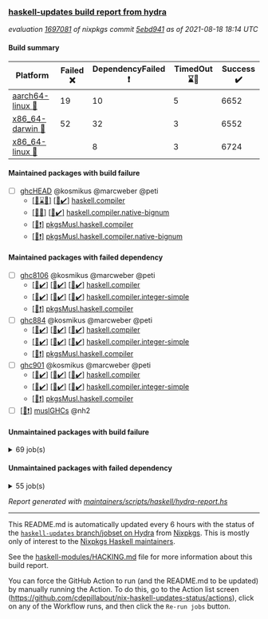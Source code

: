 ### [haskell-updates build report from hydra](https://hydra.nixos.org/jobset/nixpkgs/haskell-updates)
*evaluation [1697081](https://hydra.nixos.org/eval/1697081) of nixpkgs commit [5ebd941](https://github.com/NixOS/nixpkgs/commits/5ebd941b75a8a680caaa5e014b7aced43643f47f) as of 2021-08-18 18:14 UTC*
#### Build summary

 | Platform | Failed :x: | DependencyFailed :heavy_exclamation_mark: | TimedOut :hourglass::no_entry_sign: | Success :heavy_check_mark: | 
 | --- | --- | --- | --- | --- | 
 | [aarch64-linux :iphone:](https://hydra.nixos.org/eval/1697081?filter=.aarch64-linux) | 19 | 10 | 5 | 6652 | 
 | [x86_64-darwin :apple:](https://hydra.nixos.org/eval/1697081?filter=.x86_64-darwin) | 52 | 32 | 3 | 6552 | 
 | [x86_64-linux :penguin:](https://hydra.nixos.org/eval/1697081?filter=.x86_64-linux) |  | 8 | 3 | 6724 | 
#### Maintained packages with build failure
- [ ] [ghcHEAD](https://hydra.nixos.org/eval/1697081?filter=ghcHEAD) @kosmikus @marcweber @peti
  - [[:apple::hourglass::no_entry_sign:]](https://hydra.nixos.org/build/149762652) [[:penguin::heavy_check_mark:]](https://hydra.nixos.org/build/149762655) [haskell.compiler](https://hydra.nixos.org/eval/1697081?filter=haskell.compiler.ghcHEAD)
  - [[:apple::x:]](https://hydra.nixos.org/build/149762651) [[:penguin::heavy_check_mark:]](https://hydra.nixos.org/build/149762660) [haskell.compiler.native-bignum](https://hydra.nixos.org/eval/1697081?filter=haskell.compiler.native-bignum.ghcHEAD)
  -  [[:penguin::heavy_exclamation_mark:]](https://hydra.nixos.org/build/149762654) [pkgsMusl.haskell.compiler](https://hydra.nixos.org/eval/1697081?filter=pkgsMusl.haskell.compiler.ghcHEAD)
  -  [[:penguin::heavy_exclamation_mark:]](https://hydra.nixos.org/build/149762657) [pkgsMusl.haskell.compiler.native-bignum](https://hydra.nixos.org/eval/1697081?filter=pkgsMusl.haskell.compiler.native-bignum.ghcHEAD)
#### Maintained packages with failed dependency
- [ ] [ghc8106](https://hydra.nixos.org/eval/1697081?filter=ghc8106) @kosmikus @marcweber @peti
  - [[:iphone::heavy_check_mark:]](https://hydra.nixos.org/build/150094919) [[:apple::heavy_check_mark:]](https://hydra.nixos.org/build/150090377) [[:penguin::heavy_check_mark:]](https://hydra.nixos.org/build/150082531) [haskell.compiler](https://hydra.nixos.org/eval/1697081?filter=haskell.compiler.ghc8106)
  - [[:iphone::heavy_check_mark:]](https://hydra.nixos.org/build/150095491) [[:apple::heavy_check_mark:]](https://hydra.nixos.org/build/150099291) [[:penguin::heavy_check_mark:]](https://hydra.nixos.org/build/150099706) [haskell.compiler.integer-simple](https://hydra.nixos.org/eval/1697081?filter=haskell.compiler.integer-simple.ghc8106)
  -   [[:penguin::heavy_exclamation_mark:]](https://hydra.nixos.org/build/150082017) [pkgsMusl.haskell.compiler](https://hydra.nixos.org/eval/1697081?filter=pkgsMusl.haskell.compiler.ghc8106)
- [ ] [ghc884](https://hydra.nixos.org/eval/1697081?filter=ghc884) @kosmikus @marcweber @peti
  - [[:iphone::heavy_check_mark:]](https://hydra.nixos.org/build/149075490) [[:apple::heavy_check_mark:]](https://hydra.nixos.org/build/149083306) [[:penguin::heavy_check_mark:]](https://hydra.nixos.org/build/149066528) [haskell.compiler](https://hydra.nixos.org/eval/1697081?filter=haskell.compiler.ghc884)
  - [[:iphone::heavy_check_mark:]](https://hydra.nixos.org/build/149083386) [[:apple::heavy_check_mark:]](https://hydra.nixos.org/build/149077833) [[:penguin::heavy_check_mark:]](https://hydra.nixos.org/build/149077975) [haskell.compiler.integer-simple](https://hydra.nixos.org/eval/1697081?filter=haskell.compiler.integer-simple.ghc884)
  -   [[:penguin::heavy_exclamation_mark:]](https://hydra.nixos.org/build/149067042) [pkgsMusl.haskell.compiler](https://hydra.nixos.org/eval/1697081?filter=pkgsMusl.haskell.compiler.ghc884)
- [ ] [ghc901](https://hydra.nixos.org/eval/1697081?filter=ghc901) @kosmikus @marcweber @peti
  - [[:iphone::heavy_check_mark:]](https://hydra.nixos.org/build/149068612) [[:apple::heavy_check_mark:]](https://hydra.nixos.org/build/149075244) [[:penguin::heavy_check_mark:]](https://hydra.nixos.org/build/149070685) [haskell.compiler](https://hydra.nixos.org/eval/1697081?filter=haskell.compiler.ghc901)
  - [[:iphone::heavy_check_mark:]](https://hydra.nixos.org/build/149066552) [[:apple::heavy_check_mark:]](https://hydra.nixos.org/build/149080745) [[:penguin::heavy_check_mark:]](https://hydra.nixos.org/build/149081821) [haskell.compiler.integer-simple](https://hydra.nixos.org/eval/1697081?filter=haskell.compiler.integer-simple.ghc901)
  -   [[:penguin::heavy_exclamation_mark:]](https://hydra.nixos.org/build/149065866) [pkgsMusl.haskell.compiler](https://hydra.nixos.org/eval/1697081?filter=pkgsMusl.haskell.compiler.ghc901)
- [ ] [[:penguin::heavy_exclamation_mark:]](https://hydra.nixos.org/build/150114134) [muslGHCs](https://hydra.nixos.org/eval/1697081?filter=muslGHCs) @nh2
#### Unmaintained packages with build failure
<details><summary>69 job(s) </summary>

- [ ] [[:iphone::heavy_check_mark:]](https://hydra.nixos.org/build/150088361) [[:apple::x:]](https://hydra.nixos.org/build/150084937) [[:penguin::heavy_check_mark:]](https://hydra.nixos.org/build/150081648) [haskellPackages.FractalArt](https://hydra.nixos.org/eval/1697081?filter=haskellPackages.FractalArt) 
- [ ] [[:iphone::x:]](https://hydra.nixos.org/build/150090257) [[:apple::heavy_check_mark:]](https://hydra.nixos.org/build/150097595) [[:penguin::heavy_check_mark:]](https://hydra.nixos.org/build/150091237) [haskellPackages.HsASA](https://hydra.nixos.org/eval/1697081?filter=haskellPackages.HsASA) 
- [ ] [[:iphone::x:]](https://hydra.nixos.org/build/150125646) [[:apple::heavy_check_mark:]](https://hydra.nixos.org/build/150124583) [[:penguin::heavy_check_mark:]](https://hydra.nixos.org/build/150124369) [haskellPackages.OrderedBits](https://hydra.nixos.org/eval/1697081?filter=haskellPackages.OrderedBits) 
- [ ] [[:iphone::x:]](https://hydra.nixos.org/build/150125690) [[:apple::heavy_check_mark:]](https://hydra.nixos.org/build/150121026) [[:penguin::heavy_check_mark:]](https://hydra.nixos.org/build/150118469) [haskellPackages.accelerate-llvm](https://hydra.nixos.org/eval/1697081?filter=haskellPackages.accelerate-llvm) 
- [ ] [[:iphone::heavy_check_mark:]](https://hydra.nixos.org/build/150122914) [[:apple::x:]](https://hydra.nixos.org/build/150129232) [[:penguin::heavy_check_mark:]](https://hydra.nixos.org/build/150128766) [haskellPackages.caster](https://hydra.nixos.org/eval/1697081?filter=haskellPackages.caster) 
- [ ] [[:iphone::x:]](https://hydra.nixos.org/build/150129106) [[:apple::heavy_check_mark:]](https://hydra.nixos.org/build/150122622) [[:penguin::heavy_check_mark:]](https://hydra.nixos.org/build/150119341) [haskellPackages.cdar-mBound](https://hydra.nixos.org/eval/1697081?filter=haskellPackages.cdar-mBound) 
- [ ] [[:iphone::heavy_check_mark:]](https://hydra.nixos.org/build/150126111) [[:apple::x:]](https://hydra.nixos.org/build/150126510) [[:penguin::heavy_check_mark:]](https://hydra.nixos.org/build/150124823) [haskellPackages.chiphunk](https://hydra.nixos.org/eval/1697081?filter=haskellPackages.chiphunk) 
- [ ] [[:iphone::heavy_check_mark:]](https://hydra.nixos.org/build/150083367) [[:apple::x:]](https://hydra.nixos.org/build/150092679) [[:penguin::heavy_check_mark:]](https://hydra.nixos.org/build/150096606) [haskellPackages.discount](https://hydra.nixos.org/eval/1697081?filter=haskellPackages.discount) 
- [ ] [[:iphone::heavy_check_mark:]](https://hydra.nixos.org/build/150126332) [[:apple::x:]](https://hydra.nixos.org/build/150122593) [[:penguin::heavy_check_mark:]](https://hydra.nixos.org/build/150122488) [haskellPackages.diskhash](https://hydra.nixos.org/eval/1697081?filter=haskellPackages.diskhash) 
- [ ] [[:iphone::x:]](https://hydra.nixos.org/build/150126523) [[:apple::heavy_check_mark:]](https://hydra.nixos.org/build/150124185) [[:penguin::heavy_check_mark:]](https://hydra.nixos.org/build/150127689) [haskellPackages.dormouse-uri](https://hydra.nixos.org/eval/1697081?filter=haskellPackages.dormouse-uri) 
- [ ] [[:iphone::x:]](https://hydra.nixos.org/build/150081618) [[:apple::x:]](https://hydra.nixos.org/build/150095149) [[:penguin::heavy_check_mark:]](https://hydra.nixos.org/build/150082159) [haskellPackages.easytensor](https://hydra.nixos.org/eval/1697081?filter=haskellPackages.easytensor) 
- [ ] [[:iphone::heavy_check_mark:]](https://hydra.nixos.org/build/150119659) [[:apple::x:]](https://hydra.nixos.org/build/150119816) [[:penguin::heavy_check_mark:]](https://hydra.nixos.org/build/150123727) [haskellPackages.epub-tools](https://hydra.nixos.org/eval/1697081?filter=haskellPackages.epub-tools) 
- [ ] [[:iphone::heavy_check_mark:]](https://hydra.nixos.org/build/150128034) [[:apple::x:]](https://hydra.nixos.org/build/150122305) [[:penguin::heavy_check_mark:]](https://hydra.nixos.org/build/150129126) [haskellPackages.exinst](https://hydra.nixos.org/eval/1697081?filter=haskellPackages.exinst) 
- [ ] [[:iphone::heavy_check_mark:]](https://hydra.nixos.org/build/150101223) [[:apple::x:]](https://hydra.nixos.org/build/150092715) [[:penguin::heavy_check_mark:]](https://hydra.nixos.org/build/150084873) [haskellPackages.float128](https://hydra.nixos.org/eval/1697081?filter=haskellPackages.float128) 
- [ ] [[:iphone::x:]](https://hydra.nixos.org/build/150094536) [[:apple::heavy_check_mark:]](https://hydra.nixos.org/build/150095176) [[:penguin::heavy_check_mark:]](https://hydra.nixos.org/build/150093423) [haskellPackages.freetype2](https://hydra.nixos.org/eval/1697081?filter=haskellPackages.freetype2) 
- [ ] [[:iphone::heavy_check_mark:]](https://hydra.nixos.org/build/150122662) [[:apple::x:]](https://hydra.nixos.org/build/150127799) [[:penguin::heavy_check_mark:]](https://hydra.nixos.org/build/150124464) [haskellPackages.gi-gdkx11](https://hydra.nixos.org/eval/1697081?filter=haskellPackages.gi-gdkx11) 
- [ ] [[:iphone::x:]](https://hydra.nixos.org/build/150086836) [[:penguin::heavy_check_mark:]](https://hydra.nixos.org/build/150096892) [haskellPackages.gnome-keyring](https://hydra.nixos.org/eval/1697081?filter=haskellPackages.gnome-keyring) 
- [ ] [[:iphone::heavy_check_mark:]](https://hydra.nixos.org/build/150123088) [[:apple::x:]](https://hydra.nixos.org/build/150120152) [[:penguin::heavy_check_mark:]](https://hydra.nixos.org/build/150124549) [haskellPackages.gtk-traymanager](https://hydra.nixos.org/eval/1697081?filter=haskellPackages.gtk-traymanager) 
- [ ] [[:iphone::heavy_check_mark:]](https://hydra.nixos.org/build/150091424) [[:apple::x:]](https://hydra.nixos.org/build/150096007) [[:penguin::heavy_check_mark:]](https://hydra.nixos.org/build/150083759) [haskellPackages.hamid](https://hydra.nixos.org/eval/1697081?filter=haskellPackages.hamid) 
- [ ] [[:iphone::heavy_check_mark:]](https://hydra.nixos.org/build/150088615) [[:apple::x:]](https://hydra.nixos.org/build/150081839) [[:penguin::heavy_check_mark:]](https://hydra.nixos.org/build/150092032) [haskellPackages.hid](https://hydra.nixos.org/eval/1697081?filter=haskellPackages.hid) 
- [ ] [[:iphone::heavy_check_mark:]](https://hydra.nixos.org/build/150122797) [[:apple::x:]](https://hydra.nixos.org/build/150120149) [[:penguin::heavy_check_mark:]](https://hydra.nixos.org/build/150127963) [haskellPackages.higher-leveldb](https://hydra.nixos.org/eval/1697081?filter=haskellPackages.higher-leveldb) 
- [ ] [[:iphone::heavy_check_mark:]](https://hydra.nixos.org/build/150123308) [[:apple::x:]](https://hydra.nixos.org/build/150120050) [[:penguin::heavy_check_mark:]](https://hydra.nixos.org/build/150127293) [haskellPackages.highlight](https://hydra.nixos.org/eval/1697081?filter=haskellPackages.highlight) 
- [ ] [[:iphone::heavy_check_mark:]](https://hydra.nixos.org/build/150118406) [[:apple::x:]](https://hydra.nixos.org/build/150122757) [[:penguin::heavy_check_mark:]](https://hydra.nixos.org/build/150126235) [haskellPackages.hmatrix-morpheus](https://hydra.nixos.org/eval/1697081?filter=haskellPackages.hmatrix-morpheus) 
- [ ] [[:iphone::heavy_check_mark:]](https://hydra.nixos.org/build/150086254) [[:apple::x:]](https://hydra.nixos.org/build/150086607) [[:penguin::heavy_check_mark:]](https://hydra.nixos.org/build/150097123) [haskellPackages.hmidi](https://hydra.nixos.org/eval/1697081?filter=haskellPackages.hmidi) 
- [ ] [[:iphone::x:]](https://hydra.nixos.org/build/150122429) [[:apple::heavy_check_mark:]](https://hydra.nixos.org/build/150128902) [[:penguin::heavy_check_mark:]](https://hydra.nixos.org/build/150120881) [haskellPackages.hq](https://hydra.nixos.org/eval/1697081?filter=haskellPackages.hq) 
- [ ] [[:iphone::heavy_check_mark:]](https://hydra.nixos.org/build/150120242) [[:apple::x:]](https://hydra.nixos.org/build/150123975) [[:penguin::heavy_check_mark:]](https://hydra.nixos.org/build/150125728) [haskellPackages.hs](https://hydra.nixos.org/eval/1697081?filter=haskellPackages.hs) 
- [ ] [[:iphone::heavy_check_mark:]](https://hydra.nixos.org/build/150085242) [[:apple::x:]](https://hydra.nixos.org/build/150095195) [[:penguin::heavy_check_mark:]](https://hydra.nixos.org/build/150082480) [haskellPackages.hsshellscript](https://hydra.nixos.org/eval/1697081?filter=haskellPackages.hsshellscript) 
- [ ] [[:iphone::heavy_check_mark:]](https://hydra.nixos.org/build/150084722) [[:apple::x:]](https://hydra.nixos.org/build/150088405) [[:penguin::heavy_check_mark:]](https://hydra.nixos.org/build/150100156) [haskellPackages.hssourceinfo](https://hydra.nixos.org/eval/1697081?filter=haskellPackages.hssourceinfo) 
- [ ] [[:iphone::heavy_check_mark:]](https://hydra.nixos.org/build/150093487) [[:apple::x:]](https://hydra.nixos.org/build/150084561) [[:penguin::heavy_check_mark:]](https://hydra.nixos.org/build/150085945) [haskellPackages.huckleberry](https://hydra.nixos.org/eval/1697081?filter=haskellPackages.huckleberry) 
- [ ] [[:iphone::heavy_check_mark:]](https://hydra.nixos.org/build/150119937) [[:apple::x:]](https://hydra.nixos.org/build/150124252) [[:penguin::heavy_check_mark:]](https://hydra.nixos.org/build/150124163) [haskellPackages.ipcvar](https://hydra.nixos.org/eval/1697081?filter=haskellPackages.ipcvar) 
- [ ] [[:iphone::heavy_check_mark:]](https://hydra.nixos.org/build/150125814) [[:apple::x:]](https://hydra.nixos.org/build/150125878) [[:penguin::heavy_check_mark:]](https://hydra.nixos.org/build/150122062) [haskellPackages.junit-xml](https://hydra.nixos.org/eval/1697081?filter=haskellPackages.junit-xml) 
- [ ] [[:iphone::heavy_check_mark:]](https://hydra.nixos.org/build/150097453) [[:apple::x:]](https://hydra.nixos.org/build/150099205) [[:penguin::heavy_check_mark:]](https://hydra.nixos.org/build/150095013) [haskellPackages.keep-alive](https://hydra.nixos.org/eval/1697081?filter=haskellPackages.keep-alive) 
- [ ] [[:iphone::heavy_check_mark:]](https://hydra.nixos.org/build/150093357) [[:apple::x:]](https://hydra.nixos.org/build/150089917) [[:penguin::heavy_check_mark:]](https://hydra.nixos.org/build/150094822) [haskellPackages.leveldb-haskell-fork](https://hydra.nixos.org/eval/1697081?filter=haskellPackages.leveldb-haskell-fork) 
- [ ] [[:iphone::x:]](https://hydra.nixos.org/build/150119970) [[:apple::heavy_check_mark:]](https://hydra.nixos.org/build/150123854) [[:penguin::heavy_check_mark:]](https://hydra.nixos.org/build/150118582) [haskellPackages.libBF](https://hydra.nixos.org/eval/1697081?filter=haskellPackages.libBF) 
- [ ] [[:iphone::heavy_check_mark:]](https://hydra.nixos.org/build/150119745) [[:apple::x:]](https://hydra.nixos.org/build/150122771) [[:penguin::heavy_check_mark:]](https://hydra.nixos.org/build/150120182) [haskellPackages.loc](https://hydra.nixos.org/eval/1697081?filter=haskellPackages.loc) 
- [ ] [[:iphone::x:]](https://hydra.nixos.org/build/150087445) [[:apple::heavy_check_mark:]](https://hydra.nixos.org/build/150089666) [[:penguin::heavy_check_mark:]](https://hydra.nixos.org/build/150090581) [haskellPackages.long-double](https://hydra.nixos.org/eval/1697081?filter=haskellPackages.long-double) 
- [ ] [[:iphone::heavy_check_mark:]](https://hydra.nixos.org/build/150120358) [[:apple::x:]](https://hydra.nixos.org/build/150120314) [[:penguin::heavy_check_mark:]](https://hydra.nixos.org/build/150124585) [haskellPackages.mediawiki2latex](https://hydra.nixos.org/eval/1697081?filter=haskellPackages.mediawiki2latex) 
- [ ] [[:iphone::heavy_check_mark:]](https://hydra.nixos.org/build/150124103) [[:apple::x:]](https://hydra.nixos.org/build/150125874) [[:penguin::heavy_check_mark:]](https://hydra.nixos.org/build/150127725) [haskellPackages.mercury-api](https://hydra.nixos.org/eval/1697081?filter=haskellPackages.mercury-api) 
- [ ] [[:iphone::heavy_check_mark:]](https://hydra.nixos.org/build/150120736) [[:apple::x:]](https://hydra.nixos.org/build/150127200) [[:penguin::heavy_check_mark:]](https://hydra.nixos.org/build/150124426) [haskellPackages.nano-cryptr](https://hydra.nixos.org/eval/1697081?filter=haskellPackages.nano-cryptr) 
- [ ] [[:iphone::x:]](https://hydra.nixos.org/build/150086905) [[:apple::heavy_check_mark:]](https://hydra.nixos.org/build/150097185) [[:penguin::heavy_check_mark:]](https://hydra.nixos.org/build/150090394) [haskellPackages.nlopt-haskell](https://hydra.nixos.org/eval/1697081?filter=haskellPackages.nlopt-haskell) 
- [ ] [[:iphone::heavy_check_mark:]](https://hydra.nixos.org/build/150118621) [[:apple::x:]](https://hydra.nixos.org/build/150124214) [[:penguin::heavy_check_mark:]](https://hydra.nixos.org/build/150124334) [haskellPackages.opencv](https://hydra.nixos.org/eval/1697081?filter=haskellPackages.opencv) 
- [ ] [[:iphone::heavy_check_mark:]](https://hydra.nixos.org/build/150121444) [[:apple::x:]](https://hydra.nixos.org/build/150119631) [[:penguin::heavy_check_mark:]](https://hydra.nixos.org/build/150126543) [haskellPackages.persistent-pagination](https://hydra.nixos.org/eval/1697081?filter=haskellPackages.persistent-pagination) 
- [ ] [[:iphone::x:]](https://hydra.nixos.org/build/150096747) [[:apple::heavy_check_mark:]](https://hydra.nixos.org/build/150088680) [[:penguin::heavy_check_mark:]](https://hydra.nixos.org/build/150082326) [haskellPackages.picosat](https://hydra.nixos.org/eval/1697081?filter=haskellPackages.picosat) 
- [ ] [[:iphone::heavy_check_mark:]](https://hydra.nixos.org/build/150119693) [[:apple::x:]](https://hydra.nixos.org/build/150119923) [[:penguin::heavy_check_mark:]](https://hydra.nixos.org/build/150118233) [haskellPackages.ping-wrapper](https://hydra.nixos.org/eval/1697081?filter=haskellPackages.ping-wrapper) 
- [ ] [[:iphone::heavy_check_mark:]](https://hydra.nixos.org/build/150127041) [[:apple::x:]](https://hydra.nixos.org/build/150123579) [[:penguin::heavy_check_mark:]](https://hydra.nixos.org/build/150121030) [haskellPackages.pipes-zlib](https://hydra.nixos.org/eval/1697081?filter=haskellPackages.pipes-zlib) 
- [ ] [[:iphone::x:]](https://hydra.nixos.org/build/150099669) [[:apple::heavy_check_mark:]](https://hydra.nixos.org/build/150089238) [[:penguin::heavy_check_mark:]](https://hydra.nixos.org/build/150087439) [haskellPackages.poker](https://hydra.nixos.org/eval/1697081?filter=haskellPackages.poker) 
- [ ] [[:iphone::heavy_check_mark:]](https://hydra.nixos.org/build/150127135) [[:apple::x:]](https://hydra.nixos.org/build/150118889) [[:penguin::heavy_check_mark:]](https://hydra.nixos.org/build/150124240) [haskellPackages.posix-socket](https://hydra.nixos.org/eval/1697081?filter=haskellPackages.posix-socket) 
- [ ] [[:iphone::heavy_check_mark:]](https://hydra.nixos.org/build/150090041) [[:apple::x:]](https://hydra.nixos.org/build/150082567) [[:penguin::heavy_check_mark:]](https://hydra.nixos.org/build/150090200) [haskellPackages.posix-timer](https://hydra.nixos.org/eval/1697081?filter=haskellPackages.posix-timer) 
- [ ] [[:iphone::heavy_check_mark:]](https://hydra.nixos.org/build/150087895) [[:apple::x:]](https://hydra.nixos.org/build/150086976) [[:penguin::heavy_check_mark:]](https://hydra.nixos.org/build/150101233) [haskellPackages.pthread](https://hydra.nixos.org/eval/1697081?filter=haskellPackages.pthread) 
- [ ] [[:iphone::x:]](https://hydra.nixos.org/build/150127704) [[:apple::heavy_check_mark:]](https://hydra.nixos.org/build/150127432) [[:penguin::heavy_check_mark:]](https://hydra.nixos.org/build/150120333) [haskellPackages.ptr-poker](https://hydra.nixos.org/eval/1697081?filter=haskellPackages.ptr-poker) 
- [ ] [[:iphone::heavy_check_mark:]](https://hydra.nixos.org/build/150122825) [[:apple::x:]](https://hydra.nixos.org/build/150120260) [[:penguin::heavy_check_mark:]](https://hydra.nixos.org/build/150123575) [haskellPackages.sandwich-webdriver](https://hydra.nixos.org/eval/1697081?filter=haskellPackages.sandwich-webdriver) 
- [ ] [[:iphone::heavy_check_mark:]](https://hydra.nixos.org/build/150086689) [[:apple::x:]](https://hydra.nixos.org/build/150084581) [[:penguin::heavy_check_mark:]](https://hydra.nixos.org/build/150081596) [haskellPackages.sdp](https://hydra.nixos.org/eval/1697081?filter=haskellPackages.sdp) 
- [ ] [[:iphone::heavy_check_mark:]](https://hydra.nixos.org/build/150097781) [[:apple::x:]](https://hydra.nixos.org/build/150082829) [[:penguin::heavy_check_mark:]](https://hydra.nixos.org/build/150100972) [haskellPackages.select](https://hydra.nixos.org/eval/1697081?filter=haskellPackages.select) 
- [ ] [[:iphone::heavy_check_mark:]](https://hydra.nixos.org/build/150086857) [[:apple::x:]](https://hydra.nixos.org/build/150098397) [[:penguin::heavy_check_mark:]](https://hydra.nixos.org/build/150099190) [haskellPackages.shared-memory](https://hydra.nixos.org/eval/1697081?filter=haskellPackages.shared-memory) 
- [ ] [[:iphone::heavy_check_mark:]](https://hydra.nixos.org/build/150123463) [[:apple::x:]](https://hydra.nixos.org/build/150119373) [[:penguin::heavy_check_mark:]](https://hydra.nixos.org/build/150124352) [haskellPackages.statistics-skinny](https://hydra.nixos.org/eval/1697081?filter=haskellPackages.statistics-skinny) 
- [ ] [[:iphone::heavy_check_mark:]](https://hydra.nixos.org/build/150088301) [[:apple::x:]](https://hydra.nixos.org/build/150101229) [[:penguin::heavy_check_mark:]](https://hydra.nixos.org/build/150082314) [haskellPackages.sysinfo](https://hydra.nixos.org/eval/1697081?filter=haskellPackages.sysinfo) 
- [ ] [[:iphone::heavy_check_mark:]](https://hydra.nixos.org/build/150124097) [[:apple::x:]](https://hydra.nixos.org/build/150124923) [[:penguin::heavy_check_mark:]](https://hydra.nixos.org/build/150127631) [haskellPackages.tailfile-hinotify](https://hydra.nixos.org/eval/1697081?filter=haskellPackages.tailfile-hinotify) 
- [ ] [[:iphone::heavy_check_mark:]](https://hydra.nixos.org/build/150126057) [[:apple::x:]](https://hydra.nixos.org/build/150119679) [[:penguin::heavy_check_mark:]](https://hydra.nixos.org/build/150122013) [haskellPackages.thyme](https://hydra.nixos.org/eval/1697081?filter=haskellPackages.thyme) 
- [ ] [[:iphone::x:]](https://hydra.nixos.org/build/150118082) [[:apple::heavy_check_mark:]](https://hydra.nixos.org/build/150122480) [[:penguin::heavy_check_mark:]](https://hydra.nixos.org/build/150122410) [haskellPackages.type-natural](https://hydra.nixos.org/eval/1697081?filter=haskellPackages.type-natural) 
- [ ] [[:iphone::heavy_check_mark:]](https://hydra.nixos.org/build/150118239) [[:apple::x:]](https://hydra.nixos.org/build/150127928) [[:penguin::heavy_check_mark:]](https://hydra.nixos.org/build/150124146) [haskellPackages.tz](https://hydra.nixos.org/eval/1697081?filter=haskellPackages.tz) 
- [ ] [[:iphone::x:]](https://hydra.nixos.org/build/150095472) [[:apple::heavy_check_mark:]](https://hydra.nixos.org/build/150094017) [[:penguin::heavy_check_mark:]](https://hydra.nixos.org/build/150094116) [haskellPackages.unicode-properties](https://hydra.nixos.org/eval/1697081?filter=haskellPackages.unicode-properties) 
- [ ] [[:iphone::x:]](https://hydra.nixos.org/build/150101167) [[:apple::heavy_check_mark:]](https://hydra.nixos.org/build/150081544) [[:penguin::heavy_check_mark:]](https://hydra.nixos.org/build/150097755) [haskellPackages.wiringPi](https://hydra.nixos.org/eval/1697081?filter=haskellPackages.wiringPi) 
- [ ] [[:iphone::heavy_check_mark:]](https://hydra.nixos.org/build/150092867) [[:apple::x:]](https://hydra.nixos.org/build/150082400) [[:penguin::heavy_check_mark:]](https://hydra.nixos.org/build/150100134) [tests.haskell.writers](https://hydra.nixos.org/eval/1697081?filter=tests.haskell.writers) 
- [ ] [[:iphone::x:]](https://hydra.nixos.org/build/150090535) [[:apple::heavy_check_mark:]](https://hydra.nixos.org/build/150099922) [[:penguin::heavy_check_mark:]](https://hydra.nixos.org/build/150098210) [haskellPackages.x86-64bit](https://hydra.nixos.org/eval/1697081?filter=haskellPackages.x86-64bit) 
- [ ] [[:iphone::heavy_check_mark:]](https://hydra.nixos.org/build/150098446) [[:apple::x:]](https://hydra.nixos.org/build/150089536) [[:penguin::heavy_check_mark:]](https://hydra.nixos.org/build/150089403) [haskellPackages.xmonad-utils](https://hydra.nixos.org/eval/1697081?filter=haskellPackages.xmonad-utils) 
- [ ] [[:iphone::heavy_check_mark:]](https://hydra.nixos.org/build/150081162) [[:apple::x:]](https://hydra.nixos.org/build/150097935) [[:penguin::heavy_check_mark:]](https://hydra.nixos.org/build/150085415) [haskellPackages.yoga](https://hydra.nixos.org/eval/1697081?filter=haskellPackages.yoga) 
- [ ] [[:iphone::heavy_check_mark:]](https://hydra.nixos.org/build/150128871) [[:apple::x:]](https://hydra.nixos.org/build/150122691) [[:penguin::heavy_check_mark:]](https://hydra.nixos.org/build/150118636) [haskellPackages.zip](https://hydra.nixos.org/eval/1697081?filter=haskellPackages.zip) 
- [ ] [[:iphone::heavy_check_mark:]](https://hydra.nixos.org/build/150089898) [[:apple::x:]](https://hydra.nixos.org/build/150098427) [[:penguin::heavy_check_mark:]](https://hydra.nixos.org/build/150081637) [haskellPackages.zot](https://hydra.nixos.org/eval/1697081?filter=haskellPackages.zot) 
- [ ] [[:iphone::heavy_check_mark:]](https://hydra.nixos.org/build/150095624) [[:apple::x:]](https://hydra.nixos.org/build/150088643) [[:penguin::heavy_check_mark:]](https://hydra.nixos.org/build/150095502) [haskellPackages.zxcvbn-c](https://hydra.nixos.org/eval/1697081?filter=haskellPackages.zxcvbn-c) 
</details>

#### Unmaintained packages with failed dependency
<details><summary>55 job(s) </summary>

- [ ] [[:iphone::heavy_exclamation_mark:]](https://hydra.nixos.org/build/150118965) [[:apple::heavy_check_mark:]](https://hydra.nixos.org/build/150119049) [[:penguin::heavy_check_mark:]](https://hydra.nixos.org/build/150125196) [haskellPackages.PrimitiveArray](https://hydra.nixos.org/eval/1697081?filter=haskellPackages.PrimitiveArray) 
- [ ] [[:iphone::heavy_check_mark:]](https://hydra.nixos.org/build/150129171) [[:apple::heavy_exclamation_mark:]](https://hydra.nixos.org/build/150122162) [[:penguin::heavy_check_mark:]](https://hydra.nixos.org/build/150119595) [haskellPackages.antiope-es](https://hydra.nixos.org/eval/1697081?filter=haskellPackages.antiope-es) 
- [ ] [[:iphone::heavy_exclamation_mark:]](https://hydra.nixos.org/build/150124315) [[:apple::heavy_check_mark:]](https://hydra.nixos.org/build/150128052) [[:penguin::heavy_check_mark:]](https://hydra.nixos.org/build/150123336) [haskellPackages.dormouse-client](https://hydra.nixos.org/eval/1697081?filter=haskellPackages.dormouse-client) 
- [ ] [[:iphone::heavy_exclamation_mark:]](https://hydra.nixos.org/build/150098076) [[:apple::heavy_exclamation_mark:]](https://hydra.nixos.org/build/150088815) [[:penguin::heavy_check_mark:]](https://hydra.nixos.org/build/150100993) [haskellPackages.easytensor-vulkan](https://hydra.nixos.org/eval/1697081?filter=haskellPackages.easytensor-vulkan) 
- [ ] [[:iphone::heavy_check_mark:]](https://hydra.nixos.org/build/150123756) [[:apple::heavy_exclamation_mark:]](https://hydra.nixos.org/build/150122933) [[:penguin::heavy_check_mark:]](https://hydra.nixos.org/build/150122965) [haskellPackages.exinst-aeson](https://hydra.nixos.org/eval/1697081?filter=haskellPackages.exinst-aeson) 
- [ ] [[:iphone::heavy_check_mark:]](https://hydra.nixos.org/build/150124915) [[:apple::heavy_exclamation_mark:]](https://hydra.nixos.org/build/150129130) [[:penguin::heavy_check_mark:]](https://hydra.nixos.org/build/150121936) [haskellPackages.exinst-bytes](https://hydra.nixos.org/eval/1697081?filter=haskellPackages.exinst-bytes) 
- [ ] [[:iphone::heavy_check_mark:]](https://hydra.nixos.org/build/150128701) [[:apple::heavy_exclamation_mark:]](https://hydra.nixos.org/build/150128017) [[:penguin::heavy_check_mark:]](https://hydra.nixos.org/build/150119664) [haskellPackages.exinst-cereal](https://hydra.nixos.org/eval/1697081?filter=haskellPackages.exinst-cereal) 
- [ ] [[:iphone::heavy_check_mark:]](https://hydra.nixos.org/build/150122520) [[:apple::heavy_exclamation_mark:]](https://hydra.nixos.org/build/150122642) [[:penguin::heavy_check_mark:]](https://hydra.nixos.org/build/150124889) [haskellPackages.exinst-serialise](https://hydra.nixos.org/eval/1697081?filter=haskellPackages.exinst-serialise) 
- [ ] [[:iphone::heavy_check_mark:]](https://hydra.nixos.org/build/150124976) [[:apple::heavy_exclamation_mark:]](https://hydra.nixos.org/build/150124055) [[:penguin::heavy_check_mark:]](https://hydra.nixos.org/build/150128600) [haskellPackages.fastparser](https://hydra.nixos.org/eval/1697081?filter=haskellPackages.fastparser) 
- [ ] [hello](https://hydra.nixos.org/eval/1697081?filter=hello) 
  - [[:iphone::heavy_check_mark:]](https://hydra.nixos.org/build/150081694) [[:apple::heavy_check_mark:]](https://hydra.nixos.org/build/150091432) [[:penguin::heavy_check_mark:]](https://hydra.nixos.org/build/150094071) [haskellPackages](https://hydra.nixos.org/eval/1697081?filter=haskellPackages.hello)
  -   [[:penguin::heavy_exclamation_mark:]](https://hydra.nixos.org/build/150093942) [pkgsMusl.haskellPackages](https://hydra.nixos.org/eval/1697081?filter=pkgsMusl.haskellPackages.hello)
  -   [[:penguin::heavy_check_mark:]](https://hydra.nixos.org/build/150114137) [pkgsStatic.haskell.packages.integer-simple.ghc8106](https://hydra.nixos.org/eval/1697081?filter=pkgsStatic.haskell.packages.integer-simple.ghc8106.hello)
- [ ] [[:iphone::heavy_exclamation_mark:]](https://hydra.nixos.org/build/150088200) [[:apple::heavy_check_mark:]](https://hydra.nixos.org/build/150092617) [[:penguin::heavy_check_mark:]](https://hydra.nixos.org/build/150084033) [haskellPackages.hmatrix-nlopt](https://hydra.nixos.org/eval/1697081?filter=haskellPackages.hmatrix-nlopt) 
- [ ] [[:iphone::heavy_exclamation_mark:]](https://hydra.nixos.org/build/150118848) [[:apple::heavy_check_mark:]](https://hydra.nixos.org/build/150126609) [[:penguin::heavy_check_mark:]](https://hydra.nixos.org/build/150125599) [haskellPackages.jsonifier](https://hydra.nixos.org/eval/1697081?filter=haskellPackages.jsonifier) 
- [ ] [[:iphone::heavy_check_mark:]](https://hydra.nixos.org/build/150128720) [[:apple::heavy_exclamation_mark:]](https://hydra.nixos.org/build/150122975) [[:penguin::heavy_check_mark:]](https://hydra.nixos.org/build/150122436) [haskellPackages.keenser](https://hydra.nixos.org/eval/1697081?filter=haskellPackages.keenser) 
- [ ] [lens](https://hydra.nixos.org/eval/1697081?filter=lens) 
  - [[:iphone::heavy_check_mark:]](https://hydra.nixos.org/build/150123238) [[:apple::heavy_check_mark:]](https://hydra.nixos.org/build/150122861) [[:penguin::heavy_check_mark:]](https://hydra.nixos.org/build/150118777) [haskellPackages](https://hydra.nixos.org/eval/1697081?filter=haskellPackages.lens)
  -   [[:penguin::heavy_exclamation_mark:]](https://hydra.nixos.org/build/150121764) [pkgsMusl.haskellPackages](https://hydra.nixos.org/eval/1697081?filter=pkgsMusl.haskellPackages.lens)
  -   [[:penguin::heavy_check_mark:]](https://hydra.nixos.org/build/150114136) [pkgsStatic.haskell.packages.integer-simple.ghc8106](https://hydra.nixos.org/eval/1697081?filter=pkgsStatic.haskell.packages.integer-simple.ghc8106.lens)
- [ ] [[:iphone::heavy_check_mark:]](https://hydra.nixos.org/build/150124410) [[:apple::heavy_exclamation_mark:]](https://hydra.nixos.org/build/150129278) [[:penguin::heavy_check_mark:]](https://hydra.nixos.org/build/150123204) [haskellPackages.nri-env-parser](https://hydra.nixos.org/eval/1697081?filter=haskellPackages.nri-env-parser) 
- [ ] [[:iphone::heavy_check_mark:]](https://hydra.nixos.org/build/150119830) [[:apple::heavy_exclamation_mark:]](https://hydra.nixos.org/build/150128891) [[:penguin::heavy_check_mark:]](https://hydra.nixos.org/build/150127055) [haskellPackages.nri-http](https://hydra.nixos.org/eval/1697081?filter=haskellPackages.nri-http) 
- [ ] [[:iphone::heavy_check_mark:]](https://hydra.nixos.org/build/150129059) [[:apple::heavy_exclamation_mark:]](https://hydra.nixos.org/build/150126042) [[:penguin::heavy_check_mark:]](https://hydra.nixos.org/build/150118904) [haskellPackages.nri-observability](https://hydra.nixos.org/eval/1697081?filter=haskellPackages.nri-observability) 
- [ ] [[:iphone::heavy_check_mark:]](https://hydra.nixos.org/build/150125448) [[:apple::heavy_exclamation_mark:]](https://hydra.nixos.org/build/150121709) [[:penguin::heavy_check_mark:]](https://hydra.nixos.org/build/150123899) [haskellPackages.nri-prelude](https://hydra.nixos.org/eval/1697081?filter=haskellPackages.nri-prelude) 
- [ ] [[:iphone::heavy_check_mark:]](https://hydra.nixos.org/build/150120683) [[:apple::heavy_exclamation_mark:]](https://hydra.nixos.org/build/150128998) [[:penguin::heavy_check_mark:]](https://hydra.nixos.org/build/150123317) [haskellPackages.nri-redis](https://hydra.nixos.org/eval/1697081?filter=haskellPackages.nri-redis) 
- [ ] [[:iphone::heavy_check_mark:]](https://hydra.nixos.org/build/150120961) [[:apple::heavy_exclamation_mark:]](https://hydra.nixos.org/build/150127592) [[:penguin::heavy_check_mark:]](https://hydra.nixos.org/build/150125192) [haskellPackages.nri-test-encoding](https://hydra.nixos.org/eval/1697081?filter=haskellPackages.nri-test-encoding) 
- [ ] [[:iphone::heavy_check_mark:]](https://hydra.nixos.org/build/150122223) [[:apple::heavy_exclamation_mark:]](https://hydra.nixos.org/build/150118437) [[:penguin::heavy_check_mark:]](https://hydra.nixos.org/build/150128778) [haskellPackages.opencv-extra](https://hydra.nixos.org/eval/1697081?filter=haskellPackages.opencv-extra) 
- [ ] [[:iphone::heavy_exclamation_mark:]](https://hydra.nixos.org/build/150123008) [[:apple::heavy_check_mark:]](https://hydra.nixos.org/build/150127885) [[:penguin::heavy_check_mark:]](https://hydra.nixos.org/build/150122629) [haskellPackages.opentelemetry-extra](https://hydra.nixos.org/eval/1697081?filter=haskellPackages.opentelemetry-extra) 
- [ ] [[:iphone::heavy_exclamation_mark:]](https://hydra.nixos.org/build/150123501) [[:apple::heavy_check_mark:]](https://hydra.nixos.org/build/150126564) [[:penguin::heavy_check_mark:]](https://hydra.nixos.org/build/150120391) [haskellPackages.opentelemetry-lightstep](https://hydra.nixos.org/eval/1697081?filter=haskellPackages.opentelemetry-lightstep) 
- [ ] [[:iphone::heavy_check_mark:]](https://hydra.nixos.org/build/150124638) [[:apple::heavy_exclamation_mark:]](https://hydra.nixos.org/build/150120388) [[:penguin::heavy_check_mark:]](https://hydra.nixos.org/build/150125182) [haskellPackages.orgmode-parse](https://hydra.nixos.org/eval/1697081?filter=haskellPackages.orgmode-parse) 
- [ ] [[:iphone::heavy_check_mark:]](https://hydra.nixos.org/build/150125787) [[:apple::heavy_exclamation_mark:]](https://hydra.nixos.org/build/150121424) [[:penguin::heavy_check_mark:]](https://hydra.nixos.org/build/150127144) [haskellPackages.orgstat](https://hydra.nixos.org/eval/1697081?filter=haskellPackages.orgstat) 
- [ ] [[:iphone::heavy_check_mark:]](https://hydra.nixos.org/build/150119266) [[:apple::heavy_exclamation_mark:]](https://hydra.nixos.org/build/150118228) [[:penguin::heavy_check_mark:]](https://hydra.nixos.org/build/150122116) [haskellPackages.postgresql-replicant](https://hydra.nixos.org/eval/1697081?filter=haskellPackages.postgresql-replicant) 
- [ ] [[:iphone::heavy_check_mark:]](https://hydra.nixos.org/build/150123869) [[:apple::heavy_exclamation_mark:]](https://hydra.nixos.org/build/150127729) [[:penguin::heavy_check_mark:]](https://hydra.nixos.org/build/150118515) [haskellPackages.pretty-diff](https://hydra.nixos.org/eval/1697081?filter=haskellPackages.pretty-diff) 
- [ ] [random](https://hydra.nixos.org/eval/1697081?filter=random) 
  - [[:iphone::heavy_check_mark:]](https://hydra.nixos.org/build/150090972) [[:apple::heavy_check_mark:]](https://hydra.nixos.org/build/150088300) [[:penguin::heavy_check_mark:]](https://hydra.nixos.org/build/150098829) [haskellPackages](https://hydra.nixos.org/eval/1697081?filter=haskellPackages.random)
  -   [[:penguin::heavy_exclamation_mark:]](https://hydra.nixos.org/build/150084377) [pkgsMusl.haskellPackages](https://hydra.nixos.org/eval/1697081?filter=pkgsMusl.haskellPackages.random)
  -   [[:penguin::heavy_check_mark:]](https://hydra.nixos.org/build/150114132) [pkgsStatic.haskell.packages.integer-simple.ghc8106](https://hydra.nixos.org/eval/1697081?filter=pkgsStatic.haskell.packages.integer-simple.ghc8106.random)
- [ ] [[:iphone::heavy_exclamation_mark:]](https://hydra.nixos.org/build/150084086) [[:apple::heavy_check_mark:]](https://hydra.nixos.org/build/150100872) [[:penguin::heavy_check_mark:]](https://hydra.nixos.org/build/150093387) [haskellPackages.rounded](https://hydra.nixos.org/eval/1697081?filter=haskellPackages.rounded) 
- [ ] [[:iphone::heavy_check_mark:]](https://hydra.nixos.org/build/150126026) [[:apple::heavy_exclamation_mark:]](https://hydra.nixos.org/build/150127968) [[:penguin::heavy_check_mark:]](https://hydra.nixos.org/build/150124371) [haskellPackages.scan-metadata](https://hydra.nixos.org/eval/1697081?filter=haskellPackages.scan-metadata) 
- [ ] [[:iphone::heavy_check_mark:]](https://hydra.nixos.org/build/150092019) [[:apple::heavy_exclamation_mark:]](https://hydra.nixos.org/build/150081258) [[:penguin::heavy_check_mark:]](https://hydra.nixos.org/build/150089716) [haskellPackages.sdp-binary](https://hydra.nixos.org/eval/1697081?filter=haskellPackages.sdp-binary) 
- [ ] [[:iphone::heavy_check_mark:]](https://hydra.nixos.org/build/150086277) [[:apple::heavy_exclamation_mark:]](https://hydra.nixos.org/build/150089127) [[:penguin::heavy_check_mark:]](https://hydra.nixos.org/build/150083911) [haskellPackages.sdp-deepseq](https://hydra.nixos.org/eval/1697081?filter=haskellPackages.sdp-deepseq) 
- [ ] [[:iphone::heavy_check_mark:]](https://hydra.nixos.org/build/150128117) [[:apple::heavy_exclamation_mark:]](https://hydra.nixos.org/build/150119104) [[:penguin::heavy_check_mark:]](https://hydra.nixos.org/build/150125819) [haskellPackages.sdp-hashable](https://hydra.nixos.org/eval/1697081?filter=haskellPackages.sdp-hashable) 
- [ ] [[:iphone::heavy_check_mark:]](https://hydra.nixos.org/build/150081891) [[:apple::heavy_exclamation_mark:]](https://hydra.nixos.org/build/150099117) [[:penguin::heavy_check_mark:]](https://hydra.nixos.org/build/150096957) [haskellPackages.sdp-io](https://hydra.nixos.org/eval/1697081?filter=haskellPackages.sdp-io) 
- [ ] [[:iphone::heavy_check_mark:]](https://hydra.nixos.org/build/150122935) [[:apple::heavy_exclamation_mark:]](https://hydra.nixos.org/build/150126427) [[:penguin::heavy_check_mark:]](https://hydra.nixos.org/build/150121104) [haskellPackages.sdp-quickcheck](https://hydra.nixos.org/eval/1697081?filter=haskellPackages.sdp-quickcheck) 
- [ ] [[:iphone::heavy_check_mark:]](https://hydra.nixos.org/build/150126983) [[:apple::heavy_exclamation_mark:]](https://hydra.nixos.org/build/150124474) [[:penguin::heavy_check_mark:]](https://hydra.nixos.org/build/150119982) [haskellPackages.sdp4bytestring](https://hydra.nixos.org/eval/1697081?filter=haskellPackages.sdp4bytestring) 
- [ ] [[:iphone::heavy_check_mark:]](https://hydra.nixos.org/build/150125532) [[:apple::heavy_exclamation_mark:]](https://hydra.nixos.org/build/150126574) [[:penguin::heavy_check_mark:]](https://hydra.nixos.org/build/150119913) [haskellPackages.sdp4text](https://hydra.nixos.org/eval/1697081?filter=haskellPackages.sdp4text) 
- [ ] [[:iphone::heavy_check_mark:]](https://hydra.nixos.org/build/150119555) [[:apple::heavy_exclamation_mark:]](https://hydra.nixos.org/build/150124575) [[:penguin::heavy_check_mark:]](https://hydra.nixos.org/build/150126395) [haskellPackages.sdp4unordered](https://hydra.nixos.org/eval/1697081?filter=haskellPackages.sdp4unordered) 
- [ ] [[:iphone::heavy_check_mark:]](https://hydra.nixos.org/build/150128815) [[:apple::heavy_exclamation_mark:]](https://hydra.nixos.org/build/150127722) [[:penguin::heavy_check_mark:]](https://hydra.nixos.org/build/150124420) [haskellPackages.sdp4vector](https://hydra.nixos.org/eval/1697081?filter=haskellPackages.sdp4vector) 
- [ ] [[:iphone::heavy_exclamation_mark:]](https://hydra.nixos.org/build/150121000) [[:apple::heavy_check_mark:]](https://hydra.nixos.org/build/150121741) [[:penguin::heavy_check_mark:]](https://hydra.nixos.org/build/150123097) [haskellPackages.sized](https://hydra.nixos.org/eval/1697081?filter=haskellPackages.sized) 
- [ ] [taskell](https://hydra.nixos.org/eval/1697081?filter=taskell) 
  - [[:iphone::heavy_check_mark:]](https://hydra.nixos.org/build/150124461) [[:apple::heavy_exclamation_mark:]](https://hydra.nixos.org/build/150122984) [[:penguin::heavy_check_mark:]](https://hydra.nixos.org/build/150123746) [toplevel](https://hydra.nixos.org/eval/1697081?filter=taskell)
  - [[:iphone::heavy_check_mark:]](https://hydra.nixos.org/build/150120312) [[:apple::heavy_exclamation_mark:]](https://hydra.nixos.org/build/150125069) [[:penguin::heavy_check_mark:]](https://hydra.nixos.org/build/150126844) [haskellPackages](https://hydra.nixos.org/eval/1697081?filter=haskellPackages.taskell)
- [ ] [[:iphone::heavy_check_mark:]](https://hydra.nixos.org/build/150124748) [[:apple::heavy_exclamation_mark:]](https://hydra.nixos.org/build/150123703) [[:penguin::heavy_check_mark:]](https://hydra.nixos.org/build/150124219) [haskellPackages.tasty-test-reporter](https://hydra.nixos.org/eval/1697081?filter=haskellPackages.tasty-test-reporter) 
- [ ] [[:iphone::heavy_exclamation_mark:]](https://hydra.nixos.org/build/150092875) [[:apple::heavy_check_mark:]](https://hydra.nixos.org/build/150094109) [[:penguin::heavy_check_mark:]](https://hydra.nixos.org/build/150094968) [haskellPackages.unicode-names](https://hydra.nixos.org/eval/1697081?filter=haskellPackages.unicode-names) 
- [ ] [[:iphone::heavy_check_mark:]](https://hydra.nixos.org/build/150099677) [[:apple::heavy_exclamation_mark:]](https://hydra.nixos.org/build/150089085) [[:penguin::heavy_check_mark:]](https://hydra.nixos.org/build/150098242) [haskellPackages.xbattbar](https://hydra.nixos.org/eval/1697081?filter=haskellPackages.xbattbar) 
</details>

*Report generated with [maintainers/scripts/haskell/hydra-report.hs](https://github.com/NixOS/nixpkgs/blob/haskell-updates/maintainers/scripts/haskell/hydra-report.sh)*


----------------------------------------------------------------------

This README.md is automatically updated every 6 hours with the status of the
[`haskell-updates` branch/jobset on Hydra](https://hydra.nixos.org/jobset/nixpkgs/haskell-updates)
from [Nixpkgs](https://github.com/NixOS/nixpkgs).  This is mostly only of
interest to the [Nixpkgs Haskell maintainers](https://github.com/orgs/NixOS/teams/haskell).

See the
[haskell-modules/HACKING.md](https://github.com/NixOS/nixpkgs/blob/haskell-updates/pkgs/development/haskell-modules/HACKING.md)
file for more information about this build report.

You can force the GitHub Action to run (and the README.md to be updated) by
manually running the Action.  To do this, go to the Action list screen
(https://github.com/cdepillabout/nix-haskell-updates-status/actions),
click on any of the Workflow runs, and then click the `Re-run jobs` button.
